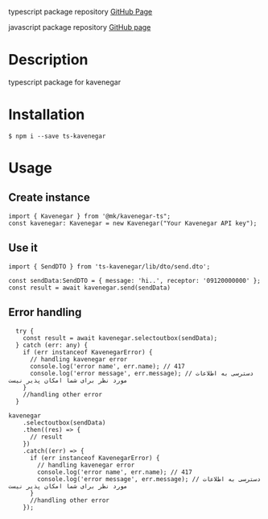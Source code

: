 typescript package repository [GitHub Page](https://github.com/keshvarideveloper/ts-kavenegar)

javascript package repository [GitHub page](https://github.com/KaveNegar/kavenegar-node)

# Description

typescript package for kavenegar

# Installation

    $ npm i --save ts-kavenegar

# Usage

## Create instance

```
import { Kavenegar } from '@mk/kavenegar-ts";
const kavenegar: Kavenegar = new Kavenegar("Your Kavenegar API key");
```

## Use it

```
import { SendDTO } from 'ts-kavenegar/lib/dto/send.dto';

const sendData:SendDTO = { message: 'hi..', receptor: '09120000000' };
const result = await kavenegar.send(sendData)
```

## Error handling

```
  try {
    const result = await kavenegar.selectoutbox(sendData);
  } catch (err: any) {
    if (err instanceof KavenegarError) {
      // handling kavenegar error
      console.log('error name', err.name); // 417
      console.log('error message', err.message); // دسترسی به اطلاعات مورد نظر برای شما امکان پذیر نیست
    }
    //handling other error
  }

```

```
kavenegar
    .selectoutbox(sendData)
    .then((res) => {
      // result
    })
    .catch((err) => {
      if (err instanceof KavenegarError) {
        // handling kavenegar error
        console.log('error name', err.name); // 417
        console.log('error message', err.message); // دسترسی به اطلاعات مورد نظر برای شما امکان پذیر نیست
      }
      //handling other error
    });

```
